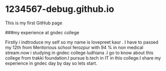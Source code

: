 # 1234567-debug.github.io
This is my first GitHub page

###my experience at gndec college

Firstly i indtroduce my self so my name is lovepreet kaur . I have to passed my 12th from Meritorious school ferozpur with 94 % in non medical stream.now i studying in gndec college ludhiana .I go to know about this college from trakki foundation.I pursue b.tech in IT in this college.I share my experience in gndec day by day so lets start.
